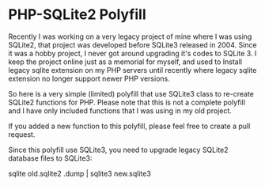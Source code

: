 # PHP-SQLite2 Polyfill

Recently I was working on a very legacy project of mine where I was using SQLite2, that project was developed before SQLite3 released in 2004.
Since it was a hobby project, I never got around upgrading it's codes to SQLite 3. I keep the project online just as a memorial for myself, and used to Install legacy sqlite extension on my PHP servers until recently where legacy sqlite extension no longer support newer PHP versions.

So here is a very simple (limited) polyfill that use SQLite3 class to re-create SQLite2 functions for PHP.
Please note that this is not a complete polyfill and I have only included functions that I was using in my old project.

If you added a new function to this polyfill, please feel free to create a pull request.

Since this polyfill use SQLite3, you need to upgrade legacy SQLite2 database files to SQLite3:

sqlite old.sqlite2 .dump | sqlite3 new.sqlite3